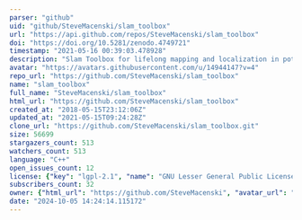 ```yaml
---
parser: "github"
uid: "github/SteveMacenski/slam_toolbox"
url: "https://api.github.com/repos/SteveMacenski/slam_toolbox"
doi: "https://doi.org/10.5281/zenodo.4749721"
timestamp: "2021-05-16 00:39:03.478928"
description: "Slam Toolbox for lifelong mapping and localization in potentially massive maps with ROS"
avatar: "https://avatars.githubusercontent.com/u/14944147?v=4"
repo_url: "https://github.com/SteveMacenski/slam_toolbox"
name: "slam_toolbox"
full_name: "SteveMacenski/slam_toolbox"
html_url: "https://github.com/SteveMacenski/slam_toolbox"
created_at: "2018-05-15T23:12:06Z"
updated_at: "2021-05-15T09:24:28Z"
clone_url: "https://github.com/SteveMacenski/slam_toolbox.git"
size: 56699
stargazers_count: 513
watchers_count: 513
language: "C++"
open_issues_count: 12
license: {"key": "lgpl-2.1", "name": "GNU Lesser General Public License v2.1", "spdx_id": "LGPL-2.1", "url": "https://api.github.com/licenses/lgpl-2.1", "node_id": "MDc6TGljZW5zZTEx"}
subscribers_count: 32
owner: {"html_url": "https://github.com/SteveMacenski", "avatar_url": "https://avatars.githubusercontent.com/u/14944147?v=4", "login": "SteveMacenski", "type": "User"}
date: "2024-10-05 14:24:14.115172"
---
```

